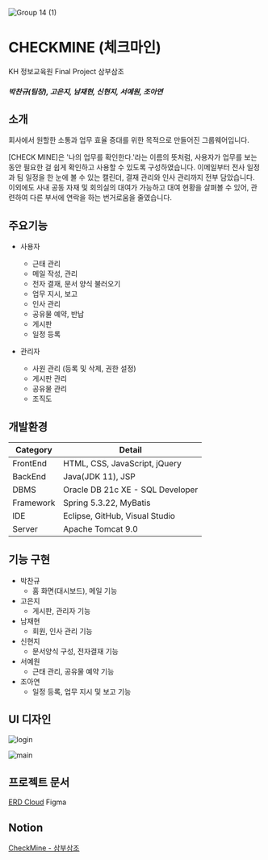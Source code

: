 ![Group 14 (1)](https://user-images.githubusercontent.com/100780985/194557189-322b33d8-1b01-49a0-abaf-9053e1dca33f.png)
# CHECKMINE (체크마인)

KH 정보교육원 Final Project 삼부삼조
##### 박찬규(팀장), 고은지, 남재현, 신현지, 서예원, 조아연


##  소개
회사에서 원할한 소통과 업무 효율 증대를 위한 목적으로 만들어진 그룹웨어입니다.

[CHECK MINE]은 '나의 업무를 확인한다.'라는 이름의 뜻처럼, 사용자가 업무를 보는 동안 필요한 걸 쉽게 확인하고 사용할 수 있도록 구성하였습니다.
이메일부터 전사 일정과 팀 일정을 한 눈에 볼 수 있는 캘린더, 결재 관리와 인사 관리까지 전부 담았습니다. 
이외에도 사내 공동 자재 및 회의실의 대여가 가능하고 대여 현황을 살펴볼 수 있어, 관련하여 다른 부서에 연락을 하는 번거로움을 줄였습니다. 


## 주요기능
- 사용자
	- 근태 관리
	- 메일 작성, 관리
	- 전자 결재, 문서 양식 불러오기
	- 업무 지시, 보고
	- 인사 관리
	- 공유물 예약, 반납
	- 게시판 
	- 일정 등록
	
	
- 관리자
	- 사원 관리 (등록 및 삭제, 권한 설정)
	- 게시판 관리
	- 공유물 관리
	- 조직도


## 개발환경
| Category| Detail |
|--|--|
| FrontEnd| HTML, CSS, JavaScript, jQuery |  
| BackEnd| Java(JDK 11), JSP |  
| DBMS| Oracle DB 21c XE - SQL Developer| 
| Framework| Spring 5.3.22, MyBatis | 
| IDE| Eclipse, GitHub, Visual Studio| 
| Server | Apache Tomcat 9.0 |



## 기능 구현

- 박찬규
	- 홈 화면(대시보드), 메일 기능
- 고은지
	- 게시판, 관리자 기능
- 남재현
	- 회원, 인사 관리 기능
- 신현지
	- 문서양식 구성, 전자결재 기능
- 서예원
	- 근태 관리, 공유물 예약 기능
- 조아연
	- 일정 등록, 업무 지시 및 보고 기능

## UI 디자인
![login](https://user-images.githubusercontent.com/100780985/194558458-b7bfa654-4dea-4682-ae0e-b607f6775d5d.png)

![main](https://user-images.githubusercontent.com/100780985/194558522-1514aa09-74a5-4a02-8ae4-eeb14191a607.png)



## 프로젝트 문서

[ERD Cloud](https://www.erdcloud.com/d/59v3Xh7AXZsjLZw5h)
Figma

## Notion

[CheckMine  - 삼부삼조](https://www.notion.so/7e8f0b301a7c475c84427386d458b37f)
